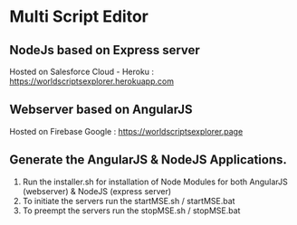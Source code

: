 # Multi Script Editor

## NodeJs based on Express server
  Hosted on Salesforce Cloud - Heroku : https://worldscriptsexplorer.herokuapp.com
 
## Webserver based on AngularJS
  Hosted on Firebase Google : https://worldscriptsexplorer.page

## Generate the AngularJS & NodeJS Applications.

  1. Run the installer.sh for installation of Node Modules for both AngularJS (webserver) & NodeJS (express server)
  2. To initiate the servers run the startMSE.sh / startMSE.bat
  3. To preempt the servers run the stopMSE.sh / stopMSE.bat
  
